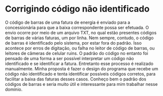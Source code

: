 # Corrigindo código não identificado

O código de barras de uma fatura de energia é enviado para a concessionária para que a baixa correspondente possa ser efetuada.
O envio ocorre por meio de um arquivo TXT, no qual estão presentes códigos de barras de várias faturas, um por linha. 
Nem sempre, contudo, o código de barras é identificado pelo sistema, por estar fora do padrão. Isso acontece por erros de digitação, ou
falha no leitor de código de barras, ou leitores de câmeras de celular ruins.
O padrão do código no entanto foi pensado de uma forma a ser possível interpretar um código não identificado e se identificar a 
fatura. Entretanto esse processo é realizado manualmente.
Minha proposta é fazer o design do programa que recebe um código não identificado e tenta identificar possíveis códigos corretos,
para facilitar a baixa das faturas desses casos. Conheço bem o padrão dos códigos de barras e seria muito útil e interessante
para mim trabalhar nesse domínio.
